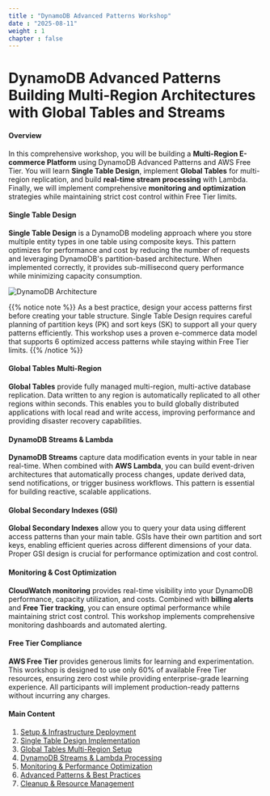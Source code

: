 ```yaml
---
title : "DynamoDB Advanced Patterns Workshop"
date : "2025-08-11"
weight : 1 
chapter : false
---
```


# DynamoDB Advanced Patterns Building Multi-Region Architectures with Global Tables and Streams

#### Overview
In this comprehensive workshop, you will be building a **Multi-Region E-commerce Platform** using DynamoDB Advanced Patterns and AWS Free Tier. You will learn **Single Table Design**, implement **Global Tables** for multi-region replication, and build **real-time stream processing** with Lambda. \
Finally, we will implement comprehensive **monitoring and optimization** strategies while maintaining strict cost control within Free Tier limits.

#### Single Table Design
**Single Table Design** is a DynamoDB modeling approach where you store multiple entity types in one table using composite keys. This pattern optimizes for performance and cost by reducing the number of requests and leveraging DynamoDB's partition-based architecture. When implemented correctly, it provides sub-millisecond query performance while minimizing capacity consumption.

![DynamoDB Architecture](/images/1/Architectures.png?featherlight=false&width=90pc)

{{% notice note %}}
As a best practice, design your access patterns first before creating your table structure. Single Table Design requires careful planning of partition keys (PK) and sort keys (SK) to support all your query patterns efficiently. This workshop uses a proven e-commerce data model that supports 6 optimized access patterns while staying within Free Tier limits.
{{% /notice %}}

#### Global Tables Multi-Region
**Global Tables** provide fully managed multi-region, multi-active database replication. Data written to any region is automatically replicated to all other regions within seconds. This enables you to build globally distributed applications with local read and write access, improving performance and providing disaster recovery capabilities.

#### DynamoDB Streams & Lambda
**DynamoDB Streams** capture data modification events in your table in near real-time. When combined with **AWS Lambda**, you can build event-driven architectures that automatically process changes, update derived data, send notifications, or trigger business workflows. This pattern is essential for building reactive, scalable applications.

#### Global Secondary Indexes (GSI)
**Global Secondary Indexes** allow you to query your data using different access patterns than your main table. GSIs have their own partition and sort keys, enabling efficient queries across different dimensions of your data. Proper GSI design is crucial for performance optimization and cost control.

#### Monitoring & Cost Optimization
**CloudWatch monitoring** provides real-time visibility into your DynamoDB performance, capacity utilization, and costs. Combined with **billing alerts** and **Free Tier tracking**, you can ensure optimal performance while maintaining strict cost control. This workshop implements comprehensive monitoring dashboards and automated alerting.

#### Free Tier Compliance
**AWS Free Tier** provides generous limits for learning and experimentation. This workshop is designed to use only 60% of available Free Tier resources, ensuring zero cost while providing enterprise-grade learning experience. All participants will implement production-ready patterns without incurring any charges.

#### Main Content

1. [Setup & Infrastructure Deployment](1-setup-infrastructure/)
2. [Single Table Design Implementation](2-single-table-design/)
3. [Global Tables Multi-Region Setup](3-global-tables-setup/)
4. [DynamoDB Streams & Lambda Processing](4-streams-lambda-processing/)
5. [Monitoring & Performance Optimization](5-monitoring-optimization/)
6. [Advanced Patterns & Best Practices](6-advanced-patterns/)
7. [Cleanup & Resource Management](7-cleanup-resources/)
